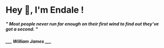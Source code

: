 <h1 title="head"> Hey 👋, I'm Endale !</h1>

**<h5><i>" Most people never run far enough on their first wind to find out they've got a second. "</i></h5>**

*<b>___ William James ___</b>*
